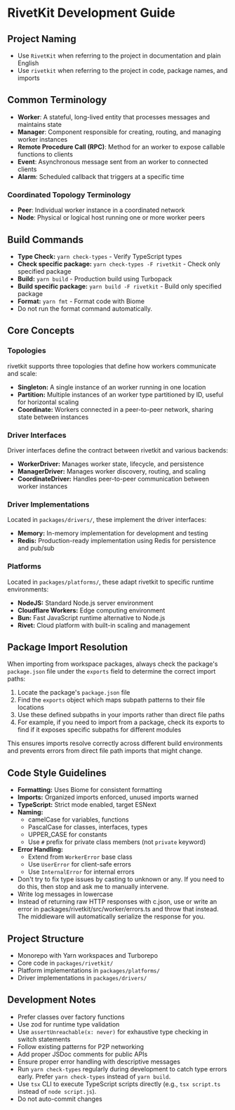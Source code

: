 # RivetKit Development Guide

## Project Naming

- Use `RivetKit` when referring to the project in documentation and plain English
- Use `rivetkit` when referring to the project in code, package names, and imports

## Common Terminology

- **Worker**: A stateful, long-lived entity that processes messages and maintains state
- **Manager**: Component responsible for creating, routing, and managing worker instances
- **Remote Procedure Call (RPC)**: Method for an worker to expose callable functions to clients
- **Event**: Asynchronous message sent from an worker to connected clients
- **Alarm**: Scheduled callback that triggers at a specific time

### Coordinated Topology Terminology

- **Peer**: Individual worker instance in a coordinated network
- **Node**: Physical or logical host running one or more worker peers

## Build Commands

- **Type Check:** `yarn check-types` - Verify TypeScript types
- **Check specific package:** `yarn check-types -F rivetkit` - Check only specified package
- **Build:** `yarn build` - Production build using Turbopack
- **Build specific package:** `yarn build -F rivetkit` - Build only specified package
- **Format:** `yarn fmt` - Format code with Biome
- Do not run the format command automatically.

## Core Concepts

### Topologies

rivetkit supports three topologies that define how workers communicate and scale:

- **Singleton:** A single instance of an worker running in one location
- **Partition:** Multiple instances of an worker type partitioned by ID, useful for horizontal scaling 
- **Coordinate:** Workers connected in a peer-to-peer network, sharing state between instances

### Driver Interfaces

Driver interfaces define the contract between rivetkit and various backends:

- **WorkerDriver:** Manages worker state, lifecycle, and persistence
- **ManagerDriver:** Manages worker discovery, routing, and scaling
- **CoordinateDriver:** Handles peer-to-peer communication between worker instances

### Driver Implementations

Located in `packages/drivers/`, these implement the driver interfaces:

- **Memory:** In-memory implementation for development and testing
- **Redis:** Production-ready implementation using Redis for persistence and pub/sub

### Platforms

Located in `packages/platforms/`, these adapt rivetkit to specific runtime environments:

- **NodeJS:** Standard Node.js server environment
- **Cloudflare Workers:** Edge computing environment
- **Bun:** Fast JavaScript runtime alternative to Node.js
- **Rivet:** Cloud platform with built-in scaling and management

## Package Import Resolution

When importing from workspace packages, always check the package's `package.json` file under the `exports` field to determine the correct import paths:

1. Locate the package's `package.json` file
2. Find the `exports` object which maps subpath patterns to their file locations
3. Use these defined subpaths in your imports rather than direct file paths
4. For example, if you need to import from a package, check its exports to find if it exposes specific subpaths for different modules

This ensures imports resolve correctly across different build environments and prevents errors from direct file path imports that might change.

## Code Style Guidelines

- **Formatting:** Uses Biome for consistent formatting
- **Imports:** Organized imports enforced, unused imports warned
- **TypeScript:** Strict mode enabled, target ESNext
- **Naming:** 
  - camelCase for variables, functions
  - PascalCase for classes, interfaces, types
  - UPPER_CASE for constants
  - Use `#` prefix for private class members (not `private` keyword)
- **Error Handling:** 
  - Extend from `WorkerError` base class
  - Use `UserError` for client-safe errors
  - Use `InternalError` for internal errors
- Don't try to fix type issues by casting to unknown or any. If you need to do this, then stop and ask me to manually intervene.
- Write log messages in lowercase
- Instead of returning raw HTTP responses with c.json, use or write an error in packages/rivetkit/src/worker/errors.ts and throw that instead. The middleware will automatically serialize the response for you.

## Project Structure

- Monorepo with Yarn workspaces and Turborepo
- Core code in `packages/rivetkit/`
- Platform implementations in `packages/platforms/`
- Driver implementations in `packages/drivers/`

## Development Notes

- Prefer classes over factory functions
- Use zod for runtime type validation
- Use `assertUnreachable(x: never)` for exhaustive type checking in switch statements
- Follow existing patterns for P2P networking
- Add proper JSDoc comments for public APIs
- Ensure proper error handling with descriptive messages
- Run `yarn check-types` regularly during development to catch type errors early. Prefer `yarn check-types` instead of `yarn build`.
- Use `tsx` CLI to execute TypeScript scripts directly (e.g., `tsx script.ts` instead of `node script.js`).
- Do not auto-commit changes
